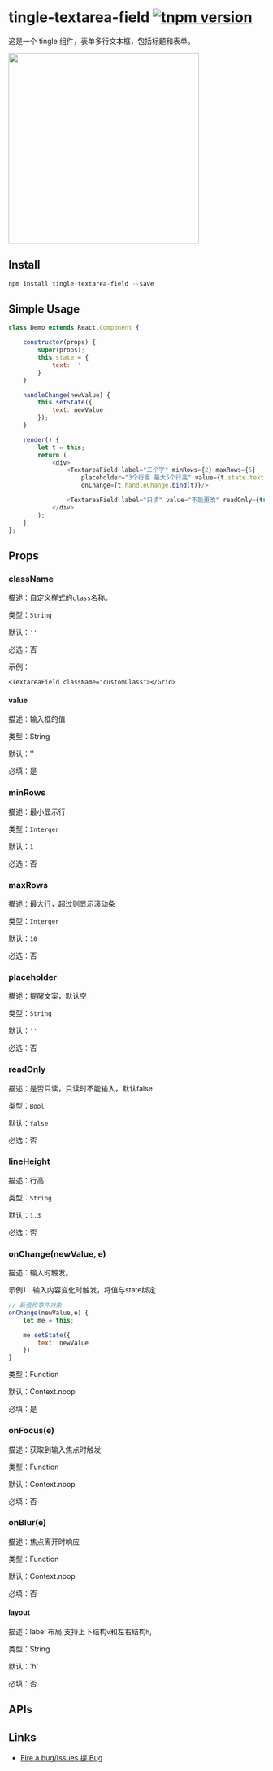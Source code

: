 # tingle-textarea-field [![tnpm version](http://web.npm.alibaba-inc.com/badge/v/@ali/tingle-textarea-field.svg?style=flat-square)](http://web.npm.alibaba-inc.com/package/@ali/tingle-textarea-field)

这是一个 tingle 组件，表单多行文本框，包括标题和表单。

<img src="https://img.alicdn.com/tps/TB16O_3JpXXXXbeXpXXXXXXXXXX-750-1254.png" alt="" width="375"/>

## Install

```js
npm install tingle-textarea-field --save
```

## Simple Usage

```javascript
class Demo extends React.Component {

    constructor(props) {
        super(props);
        this.state = {
            text: ''
        }
    }

    handleChange(newValue) {
        this.setState({
            text: newValue
        });
    }

    render() {
        let t = this;
        return (
        	<div>
	        	<TextareaField label="三个字" minRows={2} maxRows={5}
	        	    placeholder="3个行高 最大5个行高" value={t.state.text}
	        	    onChange={t.handleChange.bind(t)}/>

	        	<TextareaField label="只读" value="不能更改" readOnly={true}/>
        	</div>
        );
    }
};

```

## Props

### className

描述：自定义样式的`class`名称。  

类型：`String`  

默认：`''`  

必选：否

示例：

```
<TextareaField className="customClass"></Grid>
```

#### value

描述：输入框的值

类型：String

默认：''

必填：是

### minRows

描述：最小显示行

类型：`Interger`  

默认：`1`  

必选：否


### maxRows

描述：最大行，超过则显示滚动条

类型：`Interger`  

默认：`10`  

必选：否

### placeholder

描述：提醒文案，默认空

类型：`String`  

默认：`''`  

必选：否

### readOnly

描述：是否只读，只读时不能输入，默认false

类型：`Bool`  

默认：`false`  

必选：否

### lineHeight

描述：行高

类型：`String`  

默认：`1.3`  

必选：否

### onChange(newValue, e)

描述：输入时触发。

示例1：输入内容变化时触发，将值与state绑定

```javascript
// 新值和事件对象
onChange(newValue,e) {
    let me = this;

    me.setState({
        text: newValue
    })
}

```

类型：Function

默认：Context.noop

必填：是

### onFocus(e)

描述：获取到输入焦点时触发

类型：Function

默认：Context.noop

必填：否

### onBlur(e)

描述：焦点离开时响应

类型：Function

默认：Context.noop

必填：否

#### layout

描述：label 布局,支持上下结构`v`和左右结构`h`,

类型：String

默认：'h'

必填：否

## APIs

## Links

- [Fire a bug/Issues 提 Bug](https://github.com/tinglejs/tingle-textarea-field/issues)

